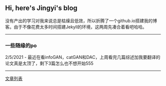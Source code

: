 ## Hi, here's Jingyi's blog

没有产出的学习对我来说总是枯燥且低效，所以折腾了一个github.io搭建我的博客。由于不像花费太多时间搭建Jekyll的环境，这两周先凑合着看吧哈哈。

***
### 一些随缘的po
2/5/2021 - 最近在看infoGAN，catGAN和DAC，上周看完几篇综述加我要翻译的论文真是太顶了，剩下3篇怎么也不想开始555

***

[文章列表](https://github.com/Jingyi-H/myblogs/gh-pages/blist)


